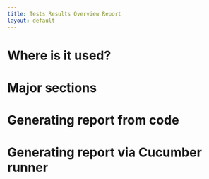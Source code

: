 ```yaml
---
title: Tests Results Overview Report
layout: default
---
```


# Where is it used?

# Major sections

# Generating report from code

# Generating report via Cucumber runner
